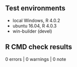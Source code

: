 
## Test environments
* local Windows, R 4.0.2
* ubuntu 16.04, R 4.0.3
* win-builder (devel)

## R CMD check results

0 errors | 0 warnings | 0 note
